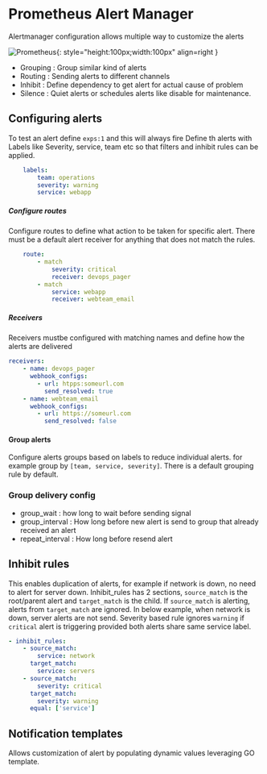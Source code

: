 # Prometheus Alert Manager

Alertmanager configuration allows multiple way to customize the alerts

![Prometheus](https://vettom-images.s3.eu-west-1.amazonaws.com/generic/prometheus.png){: style="height:100px;width:100px" align=right }

- Grouping : Group similar kind of alerts
- Routing  : Sending alerts to different channels
- Inhibit  : Define dependency to get alert for actual cause of problem
- Silence  : Quiet alerts or schedules alerts like disable for maintenance.

## Configuring alerts
To test an alert define `exps:1` and this will always fire
Define th alerts with Labels like Severity, service, team etc so that filters and inhibit rules can be applied.
```yaml
    labels:
        team: operations
        severity: warning
        service: webapp
```
##### Configure routes
Configure routes to define what action to be taken for specific alert. There must be a default alert receiver for anything that does not match the rules.
```yaml
    route:
        - match
            severity: critical
            receiver: devops_pager
        - match
            service: webapp
            receiver: webteam_email
```
##### Receivers
Receivers mustbe configured with matching names and define how the alerts are delivered
```yaml
receivers:
    - name: devops_pager
      webhook_configs:
        - url: htpps:someurl.com
          send_resolved: true
    - name: webteam_email
      webhook_configs:
        - url: https://someurl.com
          send_resolved: false
```
#### Group alerts
Configure alerts groups based on labels to reduce individual alerts. for example group by `[team, service, severity]`. There is a default grouping rule by default.

### Group delivery config
- group_wait  : how long to wait before sending signal
- group_interval :  How long before new alert is send to group that already received an alert
- repeat_interval : How long before resend alert

## Inhibit rules
This enables duplication of alerts, for example if network is down, no need to alert for server down. Inhibit_rules has 2 sections, `source_match` is the root/parent alert and `target_match` is the child. If `source_match` is alerting, alerts from `target_match` are ignored.
In below example, when network is down, server alerts are not send. Severity based rule ignores `warning` if `critical` alert is triggering provided both alerts share same service label.
```yaml
- inhibit_rules:
    - source_match: 
        service: network
      target_match:
        service: servers
    - source_match: 
        severity: critical
      target_match:
        severity: warning
      equal: ['service']
```
## Notification templates
Allows customization of alert by populating dynamic values leveraging GO template. 
